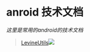 # anroid 技术文档

*这里是常用的android的技术文档*

> [LevineUtils](/zh-cn/Android/LevineUtils/)[![](https://jitpack.io/v/LicaiMaker/LevineUtils.svg)](https://jitpack.io/#LicaiMaker/LevineUtils)

